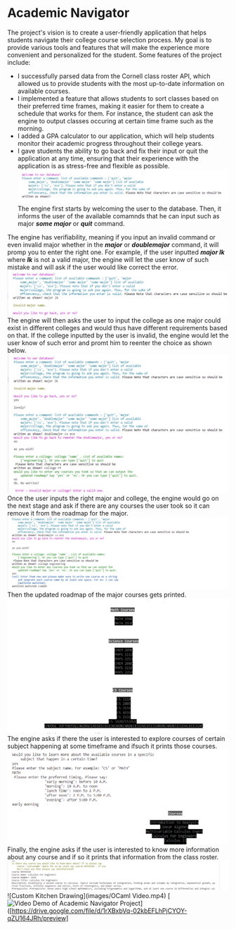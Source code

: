 # Academic Navigator 
The project's vision is to create a user-friendly application that helps students navigate their college course selection process. My goal is to provide various tools and features that will make the experience more convenient and personalized for the student. Some features of the project include:
- I successfully parsed data from the Cornell class roster API, which allowed us to provide students with the most up-to-date information on available courses. 
- I implemented a feature that allows students to sort classes based on their preferred time frames, making it easier for them to create a schedule that works for them. For instance, the student can ask the engine to output classes occuring at certain time frame such as the morning.
- I added a GPA calculator to our application, which will help students monitor their academic progress throughout their college years. 
- I gave students the ability to go back and fix their input or quit the application at any time, ensuring that their experience with the application is as stress-free and flexible as possible. 
![Custom Kitchen Drawing](images/frst_ocaml.png)
The engine first starts by welcoming the user to the database. Then, it informs the user of the available comamnds that he can input such as major **_some major_** or **_quit_** command.

The engine has verifiability, meaning if you input an invalid command or even invalid major whether in the **_major_** or **_doublemajor_** command, it will promp you to enter the right one. 
For example, if the user inputted **_major lk_** where **_lk_** is not a valid major, the engine will let the user know of such mistake and will ask if the user would like correct the error. 
![Custom Kitchen Drawing](images/scnd_ocaml.png)
The engine will then asks the user to input the college as one major could exist in different colleges and would thus have different requirements based on that. If the college inputted by the user is invalid, the engine would let the user know of such error and promt him to reenter the choice as shown below.
![Custom Kitchen Drawing](images/thrd_ocaml.png)
Once the user inputs the right major and college, the engine would go on the next stage and ask if there are any courses the user took so it can remove it from the roadmap for the major.
![Custom Kitchen Drawing](images/frth_ocaml.png)
Then the updated roadmap of the major courses gets printed.
![Custom Kitchen Drawing](images/fifth_ocaml.png)
<br> The engine asks if there the user is interested to explore courses of certain subject happening at some timeframe and ifsuch it prints those courses.
<br>
![Custom Kitchen Drawing](images/sxth_ocaml.png)
<br>
Finally, the engine asks if the user is interested to know more information about any course and if so it prints that information from the class roster.
![Custom Kitchen Drawing](images/ninth_ocaml.png)
![Custom Kitchen Drawing](images/OCaml Video.mp4)
[![Video Demo of Academic Navigator Project](https://example.com/video_thumbnail.png)]([https://drive.google.com/file/d/1rXBxbVq-02kbEFLhPjCYOY-qZU164JRh/preview]



